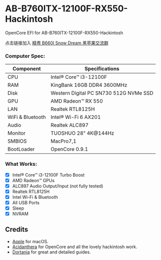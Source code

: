 # AB-B760ITX-12100F-RX550-Hackintosh
OpenCore EFI for AB-B760ITX-12100F-RX550-Hackintosh

点击链接加入 [精粤 B660I Snow Dream 黑苹果交流群](https://jq.qq.com/?_wv=1027&k=NBj9mNYo)

### Computer Spec:

| Component        | Specifications                         |
| ---------------- | -------------------------------------- |
| CPU              | Intel® Core™ i3-12100F                 |
| RAM              | KingBank 16GB DDR4 3600MHz             |
| Disk             | Western Digital PC SN730 512G NVMe SSD |
| GPU              | AMD Radeon™ RX 550                     |
| LAN              | Realtek RTL8125H                       |
| WiFi & Bluetooth | Intel® Wi-Fi 6 AX201                   |
| Audio            | Realtek ALC897                         |
| Monitor          | TUOSHUO 28" 4K@144Hz                   |
| SMBIOS           | MacPro7,1                              |
| BootLoader       | OpenCore 0.9.1                         |

### What Works:

- [x] Intel® Core™ i3-12100F Turbo Boost
- [x] AMD Radeon™ GPUs
- [x] ALC897 Audio Output/Input (not fully tested)
- [x] Realtek RTL8125H
- [x] Intel Wi-Fi & Bluetooth
- [x] All USB Ports
- [x] Sleep
- [x] NVRAM

## Credits

- [Apple](https://apple.com) for macOS.
- [Acidanthera](https://github.com/acidanthera) for OpenCore and all the lovely hackintosh work.
- [Dortania](https://github.com/dortania) for great and detailed guides.

